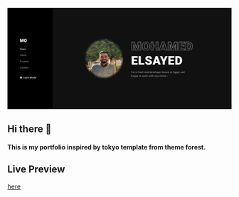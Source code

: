 ![This is my portfolio inspired by tokyo template from theme forest](https://github.com/mohamedelsaid72/Mo/blob/main/PortfolioTemplate.PNG?raw=true)
## Hi there 👋
#### This is my portfolio inspired by tokyo template from theme forest.

## Live Preview
[here](https://mohamedelsaid72.github.io/Mo/)  

